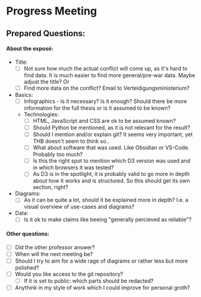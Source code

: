 # Progress Meeting

## Prepared Questions:
#### About the exposé:
- Title: 
	- [ ] Not sure how much the actual conflict will come up, as it's hard to find data. It is much easier to find more general/pre-war data. Maybe adjust the title? Or
	- [ ] Find more data on the conflict? Email to Verteidigungsministerium?
- Basics: 
	- [ ] Infographics - Is it necessary? Is it enough? Should there be more information for the full thesis or is it assumed to be known?
	- Technologies:
		- [ ] HTML, JavaScript and CSS are ok to be assumed known?
		- [ ] Should Python be mentioned, as it is not relevant for the result?
		- [ ] Should I mention and/or explain git? It seems very important, yet THB doesn't seem to think so..
		- [ ] What about software that was used. Like Obsidian or VS-Code. Probably too much?
		- [ ] Is this the right spot to mention which D3 version was used and in which browsers it was tested?
		- [ ] As D3 is in the spotlight, it is probably valid to go more in depth about how it works and is structured. So this should get its own section, right?
- Diagrams: 
	- [ ] As it can be quite a lot, should it be explained more in depth? I.e. a visual overview of use-cases and diagrams?
- Data: 
	- [ ] Is it ok to make claims like beeing "generally percieved as reliable"?
#### Other questions:
- [ ] Did the other professor answer?
- [ ] When will the next meeting be?
- [ ] Should I try to aim for a wide rage of diagrams or rather less but more polished?
- [ ] Would you like access to the git repository?
	- [ ] If it is set to public: which parts should be redacted?
- [ ] Anythink in my style of work which I could improve for personal groth?